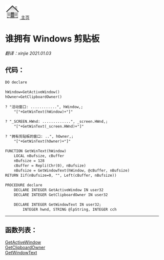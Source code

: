 [<img src="../images/home.png"> 主页 ](https://github.com/VFP9/Win32API)  

# 谁拥有 Windows 剪贴板
_翻译：xinjie  2021.01.03_

## 代码：
```foxpro  
DO declare

hWindow=GetActiveWindow()
hOwner=GetClipboardOwner()
	
? "活动窗口: ............", hWindow,;
	"["+GetWinText(hWindow)+"]"

? "_SCREEN.HWnd: .............", _screen.HWnd,;
	"["+GetWinText(_screen.HWnd)+"]"

? "拥有剪贴板的窗口: ..", hOwner,;
	"["+GetWinText(hOwner)+"]"

FUNCTION GetWinText(hWindow)
	LOCAL nBufsize, cBuffer
	nBufsize = 128
	cBuffer = Repli(Chr(0), nBufsize)
	nBufsize = GetWindowText(hWindow, @cBuffer, nBufsize)
RETURN Iif(nBufsize=0, "", Left(cBuffer, nBufsize))

PROCEDURE declare
	DECLARE INTEGER GetActiveWindow IN user32
	DECLARE INTEGER GetClipboardOwner IN user32

	DECLARE INTEGER GetWindowText IN user32;
		INTEGER hwnd, STRING @lpString, INTEGER cch  
```  
***  


## 函数列表：
[GetActiveWindow](../libraries/user32/GetActiveWindow.md)  
[GetClipboardOwner](../libraries/user32/GetClipboardOwner.md)  
[GetWindowText](../libraries/user32/GetWindowText.md)  
